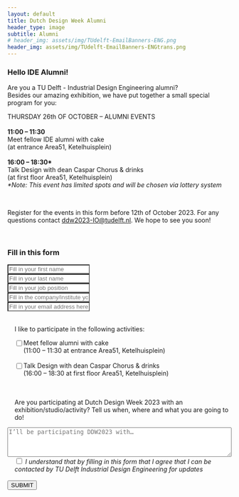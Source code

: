 ```yaml
---
layout: default
title: Dutch Design Week Alumni
header_type: image
subtitle: Alumni
# header_img: assets/img/TUdelft-EmailBanners-ENG.png
header_img: assets/img/TUdelft-EmailBanners-ENGtrans.png
---
```


<div class="card shadow text-center white-card">
  <div class="card-body">
    <h3 class="card-title NeueMachina-h3">Hello IDE Alumni!</h3>
    <p class="card-text open-sans">
<span class="NeueMachina">Are you a TU Delft - Industrial Design Engineering alumni?</span><br>
Besides our amazing exhibition, we have put together a <span class="NeueMachina">small special program</span> for you:
</p>

<p class="card-text open-sans">
<span class="NeueMachina">THURSDAY 26th OF OCTOBER – ALUMNI EVENTS</span><br><br>
<b>11:00 – 11:30</b><br> 
Meet fellow IDE alumni with cake<br>
(at entrance Area51, Ketelhuisplein)<br><br>
<b>16:00 – 18:30*</b><br>
Talk Design with dean Caspar Chorus & drinks<br> 
(at first floor Area51, Ketelhuisplein)<br>
<i>*Note: This event has limited spots and will be chosen via lottery system</i>
</p><br>

<p class="card-text open-sans">
Register for the events in this form <span class="NeueMachina">before 12th of October 2023.</span> For any questions contact <a href="mailto:ddw2023-IO@tudelft.nl"><u>ddw2023-IO@tudelft.nl</u></a>. We hope to see you soon!
</p>
  </div>
</div>
<br>

<div class="card shadow text-center white-card">
  <div class="card-body">
    <h3 class="card-title NeueMachina-h3">Fill in this form
</h3>

<form action="https://docs.google.com/forms/d/e/1FAIpQLSdGram9h4X_uL2LnkoQsDq7inVfsrpbR80m3877lTRaIOA1Ew/formResponse" method="POST">
        <div class="form-group">
            <!-- <label>Name:</label><br> -->
            <input class="form-control text-center" name="entry.716300654" required type="text" placeholder="Fill in your first name" style="background-color: white"/>
        </div>
        <div class="form-group">
            <input class="form-control text-center" name="entry.995852922" required type="text" placeholder="Fill in your last name" style="background-color: white"/>
        </div>
        <div class="form-group">
            <input class="form-control text-center" name="entry.513784156" required type="text" placeholder="Fill in your job position" style="background-color: white"/>
        </div>
        <div class="form-group">
            <input class="form-control text-center" name="entry.1154670638" required type="text" placeholder="Fill in the company/institute you work at" style="background-color: white"/>
        </div>
        <div class="form-group">
            <!-- <label>Email:</label><br> -->
            <input class="form-control text-center" name="entry.522338935" required type="text" placeholder="Fill in your email address here" style="background-color: white"/>
        </div><br>
        <p class="NeueMachina" style="text-align: left;margin-left: 1rem;"> I like to participate in the following activities:</p>
            <div class="form-check container" style="margin-left: 1rem;">
                <div class="row">
                    <div class="col-1">
                        <input class="form-check-input" type="checkbox" name="entry.1492064288" id="flexCheckDefault" value="Meet fellow alumni" style="float:left">
                    </div>
                    <div class="col" style="text-align: left;">
                        <label class="form-check-label NeueMachina" for="flexCheckDefault" style="text-align: left">Meet fellow alumni with cake <br>
                        <span class="open-sans">(11:00 – 11:30 at entrance Area51, Ketelhuisplein)</span></label>
                    </div>
                </div>
            </div><br>
            <div class="form-check container" style="margin-left: 1rem;">
                <div class="row">
                    <div class="col-1">
                        <input class="form-check-input" type="checkbox" name="entry.2103202976" id="flexCheckDefault2" value="Talk Design with dean" style="float:left">
                    </div>
                    <div class="col" style="text-align: left;">
                    <label class="form-check-label NeueMachina" for="flexCheckDefault2">Talk Design with dean Caspar Chorus & drinks <br>
                    <span class="open-sans">(16:00 – 18:30 at first floor Area51, Ketelhuisplein)</span></label>
                    </div> 
                </div>
            </div><br><br>
        <p class="NeueMachina" style="text-align: left; margin-left: 1rem;">Are you participating at Dutch Design Week 2023 with an exhibition/studio/activity? Tell us when, where and what you are going to do!</p>
         <div class="form-row align-items-center">
            <div class="col">
            <textarea id="freeform"  class="text-center" name="entry.273498716" rows="4" style="min-width: 100%" placeholder="I’ll be participating DDW2023 with…"></textarea>
            </div>
        </div>
        <div class="form-check" style="margin-left: 1rem;">
            <input class="form-check-input" type="checkbox" required  name="entry.148978797" id="flexCheckDefault3" value="I understand">
            <label class="form-check-label open-sans" for="flexCheckDefault3" style="text-align: left;"><i>I understand that by filling in this form that I agree that I can be contacted by TU Delft Industrial Design Engineering for updates</i></label>
        </div><br>
        <input type="submit" value="SUBMIT" class="btn btn-primary">
    </form>
  </div>
</div>
<br>